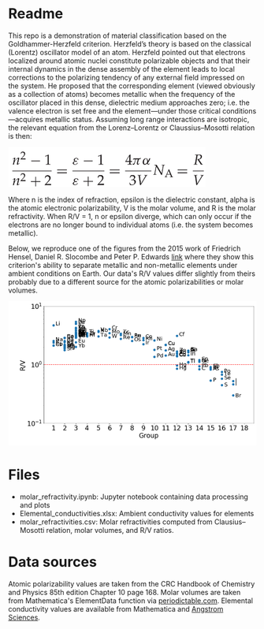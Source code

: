 # Readme
This repo is a demonstration of material classification based on the Goldhammer-Herzfeld criterion. Herzfeld’s theory is based
on the classical (Lorentz) oscillator model of an atom. Herzfeld pointed out that electrons localized
around atomic nuclei constitute polarizable objects and that their internal dynamics in the dense
assembly of the element leads to local corrections to the polarizing tendency of any external field
impressed on the system.
He proposed that the corresponding element (viewed obviously as a collection of atoms)
becomes metallic when the frequency of the oscillator placed in this dense, dielectric medium
approaches zero; i.e. the valence electron is set free and the element—under those critical
conditions—acquires metallic status. Assuming long range interactions are isotropic, the relevant equation from the Lorenz&ndash;Lorentz or Claussius&ndash;Mosotti relation is then:

<img src="https://github.com/mtdg-wagner/goldhammer-herzfeld-elements/blob/master/CM_Relation.png" alt="C-M relation" width="400"/>

Where n is the index of refraction, epsilon is the dielectric constant, alpha is the atomic electronic polarizability, V is the molar volume, and R is the molar refractivity. When R/V = 1, n or epsilon diverge, which can only occur if the electrons are no longer bound to individual atoms (i.e. the system becomes metallic). 

Below, we reproduce one of the figures from the 2015 work of Friedrich Hensel, Daniel R. Slocombe and Peter P. Edwards [link](https://doi.org/10.1098/rsta.2014.0477) where they show this criterion's ability to separate metallic and non-metallic elements under ambient conditions on Earth. Our data's R/V values differ slightly from theirs probably due to a different source for the atomic polarizabilities or molar volumes. 

![HSE Fig 3](https://github.com/mtdg-wagner/goldhammer-herzfeld-elements/blob/master/RV_groups.png "Metallization of chemical elements")


# Files
* molar_refractivity.ipynb: Jupyter notebook containing data processing and plots
* Elemental_conductivities.xlsx: Ambient conductivity values for elements
* molar_refractivities.csv: Molar refractivities computed from Clausius&ndash;Mosotti relation, molar volumes, and R/V ratios. 

# Data sources
Atomic polarizability values are taken from the CRC Handbook of Chemistry and Physics 85th edition Chapter 10 page 168.
Molar volumes are taken from Mathematica's ElementData function via [periodictable.com](https://periodictable.com/Properties/A/MolarVolume.an.log.html).
Elemental conductivity values are available from Mathematica and [Angstrom Sciences](https://www.angstromsciences.com/elements-electrical-conductivity).

